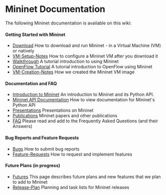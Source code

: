 Mininet Documentation
============

The following Mininet documentation is available on this wiki:

#### Getting Started with Mininet
* [Download](Download) How to download and run Mininet - in a Virtual Machine (VM) or natively
* [VM-Setup-Notes](VM-Setup-Notes) How to configure a Mininet VM after you download it
* [Walkthrough](Walkthrough) A tutorial introduction to using Mininet
* [OpenFlow Tutorial](http://www.openflow.org/wk/index.php/OpenFlow_Tutorial) A tutorial introduction to OpenFlow using Mininet
* [VM-Creation-Notes](VM-Creation-Notes) How we created the Mininet VM image

#### Documentation and FAQ
* [Introduction to Mininet](Introduction-to-Mininet) An introduction to Mininet and its Python API.
* [Mininet API Documentation](Mininet-API-Documentation) How to view documentation for Mininet's Python API
* [Presentations](Presentations) Presentations on Mininet
* [Publications](Publications) Mininet papers and other publications
* [FAQ](FAQ) Please read and add to the Frequently Asked Questions (and their Answers)

#### Bug Reports and Feature Requests
* [Bugs](Bugs) How to submit bug reports
* [Feature-Requests](Feature-Requests) How to request and implement features

#### Future Plans (in progress)
* [Futures](Futures) This page describes future plans and new features that we plan to add to Mininet
* [Release-Plan](Release-Plan) Planning and task lists for Mininet releases
